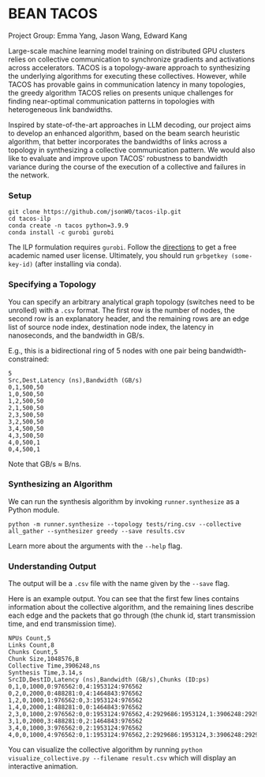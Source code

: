 # BEAN TACOS

Project Group: Emma Yang, Jason Wang, Edward Kang

Large-scale machine learning model training on distributed GPU clusters relies on collective communication to synchronize gradients and activations across accelerators. TACOS is a topology-aware approach to synthesizing the underlying algorithms for executing these collectives. However, while TACOS has provable gains in communication latency in many topologies, the greedy algorithm TACOS relies on presents unique challenges for finding near-optimal communication patterns in topologies with heterogeneous link bandwidths.

Inspired by state-of-the-art approaches in LLM decoding, our project aims to develop an enhanced algorithm, based on the beam search heuristic algorithm, that better incorporates the bandwidths of links across a topology in synthesizing a collective communication pattern. We would also like to evaluate and improve upon TACOS' robustness to bandwidth variance during the course of the execution of a collective and failures in the network.

### Setup
```
git clone https://github.com/jsonW0/tacos-ilp.git
cd tacos-ilp
conda create -n tacos python=3.9.9
conda install -c gurobi gurobi
```
The ILP formulation requires `gurobi`. Follow the [directions](https://www.gurobi.com/features/academic-named-user-license/) to get a free academic named user license. Ultimately, you should run `grbgetkey (some-key-id)` (after installing via conda).

### Specifying a Topology

You can specify an arbitrary analytical graph topology (switches need to be unrolled) with a `.csv` format. The first row is the number of nodes, the second row is an explanatory header, and the remaining rows are an edge list of source node index, destination node index, the latency in nanoseconds, and the bandwidth in GB/s.

E.g., this is a bidirectional ring of 5 nodes with one pair being bandwidth-constrained:
```
5
Src,Dest,Latency (ns),Bandwidth (GB/s)
0,1,500,50
1,0,500,50
1,2,500,50
2,1,500,50
2,3,500,50
3,2,500,50
3,4,500,50
4,3,500,50
4,0,500,1
0,4,500,1
```
Note that GB/s $\approx$ B/ns.

### Synthesizing an Algorithm

We can run the synthesis algorithm by invoking `runner.synthesize` as a Python module.

```
python -m runner.synthesize --topology tests/ring.csv --collective all_gather --synthesizer greedy --save results.csv
```

Learn more about the arguments with the `--help` flag.

### Understanding Output

The output will be a `.csv` file with the name given by the `--save` flag.

Here is an example output. You can see that the first few lines contains information about the collective algorithm, and the remaining lines describe each edge and the packets that go through (the chunk id, start transmission time, and end transmission time).
```
NPUs Count,5
Links Count,8
Chunks Count,5
Chunk Size,1048576,B
Collective Time,3906248,ns
Synthesis Time,3.14,s
SrcID,DestID,Latency (ns),Bandwidth (GB/s),Chunks (ID:ps)
0,1,0,1000,0:976562:0,4:1953124:976562
0,2,0,2000,0:488281:0,4:1464843:976562
1,2,0,1000,1:976562:0,3:1953124:976562
1,4,0,2000,1:488281:0,0:1464843:976562
2,3,0,1000,2:976562:0,0:1953124:976562,4:2929686:1953124,1:3906248:2929686
3,1,0,2000,3:488281:0,2:1464843:976562
3,4,0,1000,3:976562:0,2:1953124:976562
4,0,0,1000,4:976562:0,1:1953124:976562,2:2929686:1953124,3:3906248:2929686
```

You can visualize the collective algorithm by running `python visualize_collective.py --filename result.csv` which will display an interactive animation.
